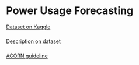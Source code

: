 # Power Usage Forecasting
[Dataset on Kaggle](https://www.kaggle.com/jeanmidev/smart-meters-in-london)

###
[Description on dataset](https://medium.com/@boitemailjeanmid/smart-meters-in-london-part1-description-and-first-insights-jean-michel-d-db97af2de71b)

### 
[ACORN guideline](https://acorn.caci.co.uk/downloads/Acorn-User-guide.pdf)
